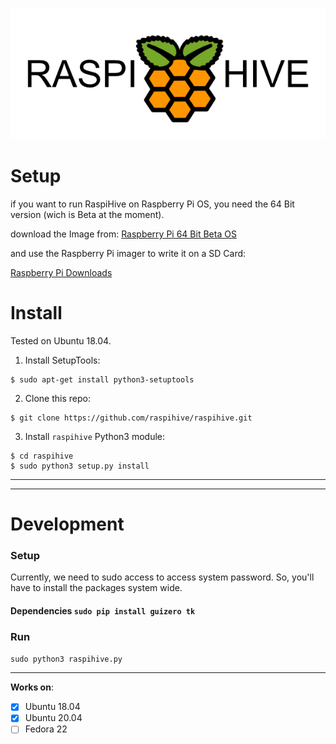    ![](/assets/Logo/TheHive.png)

# Setup

if you want to run RaspiHive on Raspberry Pi OS, you need the 64 Bit version (wich is Beta at the moment).

download the Image from:
[Raspberry Pi 64 Bit Beta OS](https://downloads.raspberrypi.org/raspios_arm64/images/raspios_arm64-2020-05-28/2020-05-27-raspios-buster-arm64.zip)

and use the Raspberry Pi imager to write it on a SD Card: 

[Raspberry Pi Downloads](https://www.raspberrypi.org/downloads/)

# Install

Tested on Ubuntu 18.04.

1. Install SetupTools:

```
$ sudo apt-get install python3-setuptools
```

2. Clone this repo:
```
$ git clone https://github.com/raspihive/raspihive.git
```

3. Install `raspihive` Python3 module:
```
$ cd raspihive
$ sudo python3 setup.py install
```

---
---
# Development

### Setup
Currently, we need to sudo access to access system password. So, you'll have to install the packages system wide.

#### Dependencies `sudo pip install guizero tk`

### Run
`sudo python3 raspihive.py`

---
__Works on__:

- [x] Ubuntu 18.04
- [x] Ubuntu 20.04
- [ ] Fedora 22
